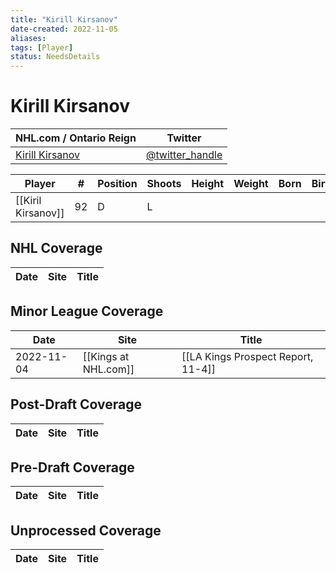 ```yaml
---
title: "Kirill Kirsanov"
date-created: 2022-11-05
aliases: 
tags: [Player]
status: NeedsDetails
---
```


# Kirill Kirsanov

| NHL.com / Ontario Reign | Twitter                                 |
| ----------------------- | --------------------------------------- |
| [Kirill Kirsanov]()           | [@twitter_handle](https://twitter.com/) | 

| Player             | \#  | Position | Shoots | Height | Weight | Born | Birthplace | Draft |
| ------------------ | --- | -------- | ------ | ------ | ------ | ---- | ---------- | ----- |
| [[Kiril Kirsanov]] | 92  | D        | L      |        |        |      |            |       |



## NHL  Coverage
| Date | Site | Title |
| ---- | ---- | ----- |



## Minor League Coverage
| Date       | Site                 | Title                              |
| ---------- | -------------------- | ---------------------------------- |
| 2022-11-04 | [[Kings at NHL.com]] | [[LA Kings Prospect Report, 11-4]] |



## Post-Draft Coverage
| Date | Site | Title |
| ---- | ---- | ----- |



## Pre-Draft Coverage
| Date | Site | Title |
| ---- | ---- | ----- |


## Unprocessed Coverage
| Date | Site | Title |
| ---- | ---- | ----- |
